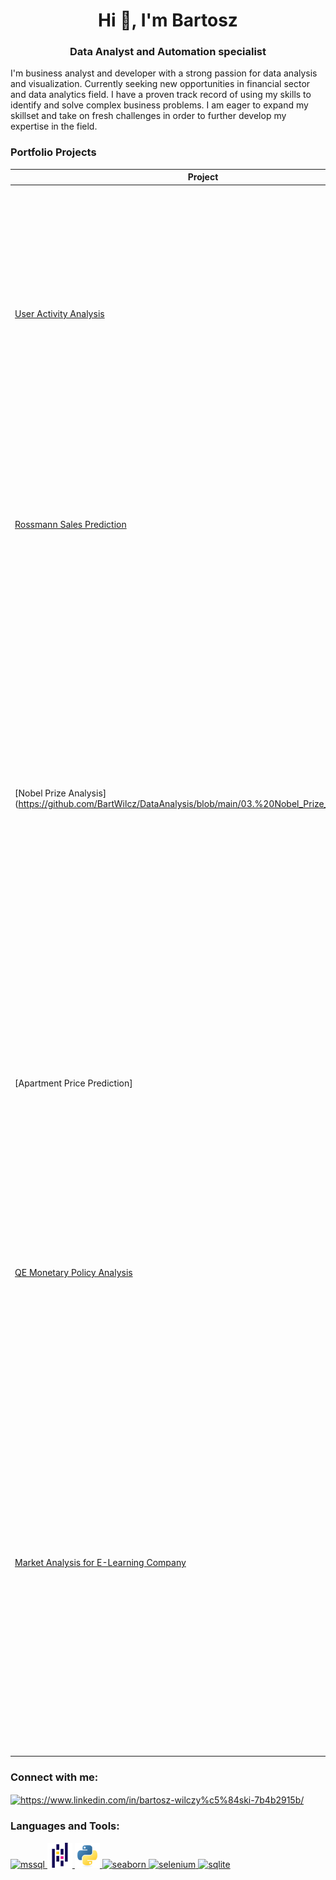 <h1 align="center">Hi 👋, 
                I'm Bartosz</h1>
<h3 align="center">Data Analyst and Automation specialist</h3>

 I'm business analyst and developer with a strong passion for data analysis  and visualization. Currently seeking new opportunities in financial sector and data analytics field. I have a proven track record of using my skills to identify and solve complex business problems. I am eager to expand my skillset and take on fresh challenges in order to further develop my expertise in the field.



<h3 align="left">Portfolio Projects</h3>

| Project | Summary |
| --- | --- |
| [User Activity Analysis](https://github.com/BartWilcz/DataAnalysis/blob/main/01.%20Users%20Activity%20Analysis.ipynb) | The primary objective is to provide Bellabeat stakeholders with valuable insights and patterns regarding the usage of their smart devices. A comprehensive user analysis will unlock the potential for informed decision-making in terms of marketing strategy and product development. |
| [Rossmann Sales Prediction](https://github.com/BartWilcz/DataAnalysis/blob/main/02.%20Rossmann_Sales_Prediction.ipynb) | The main objective of this project is to develop an optimal model to help the company accurately forecast sales. The project is based on historical sales data for 1,115 Rossmann stores.|
| [Nobel Prize Analysis] (https://github.com/BartWilcz/DataAnalysis/blob/main/03.%20Nobel_Prize_Analysis.ipynb) | This project aims to analyze the Nobel Prize data from 1901 to 2016 to uncover interesting patterns and insights. Through data visualization techniques, we will explore trends in the fields of research, demographic information about Nobel laureates, and the institutions and countries that produce the most Nobel Prize winners. This analysis will provide a glimpse into the history and evolution of scientific research and discovery over the last century. |
| [Apartment Price Prediction] | The main objective of this project is price prediction for 200 apartments in Pune city. Different regression models such as Linear, Random Forest, XGBoost, etc., have been implemented. |
| [QE Monetary Policy Analysis](https://github.com/BartWilcz/DataAnalysis/blob/main/05.%20FED%20Monetary%20Policy%20Analysis.ipynb) | The purpose of this study is to assess the effectiveness of Quantitative Easing (QE), an unconventional monetary policy tool adopted by the Bank of Japan (BoJ) and subsequently by the Federal Reserve (FED) in response to the 2008 financial crisis. |
| [Market Analysis for E-Learning Company](https://github.com/BartWilcz/DataAnalysis/blob/main/06.%20Market%20Analysis.ipynb) | This data analysis project aims to determine the optimal advertising strategy for an e-learning company specializing in programming courses. In this project, the aim is to identify the two most promising markets to invest advertising funds in, with the ultimate goal of promoting the company's products effectively and provide actionable insights to inform the company's advertising decision-making process. |

<h3 align="left">Connect with me:</h3>
<p align="left">
<a href="https://linkedin.com/in/https://www.linkedin.com/in/bartosz-wilczy%c5%84ski-7b4b2915b/" target="blank"><img align="center" src="https://raw.githubusercontent.com/rahuldkjain/github-profile-readme-generator/master/src/images/icons/Social/linked-in-alt.svg" alt="https://www.linkedin.com/in/bartosz-wilczy%c5%84ski-7b4b2915b/" height="30" width="40" /></a>
</p>

<h3 align="left">Languages and Tools:</h3>
<p align="left"> <a href="https://www.microsoft.com/en-us/sql-server" target="_blank" rel="noreferrer"> <img src="https://www.svgrepo.com/show/303229/microsoft-sql-server-logo.svg" alt="mssql" width="40" height="40"/> </a> <a href="https://pandas.pydata.org/" target="_blank" rel="noreferrer"> <img src="https://raw.githubusercontent.com/devicons/devicon/2ae2a900d2f041da66e950e4d48052658d850630/icons/pandas/pandas-original.svg" alt="pandas" width="40" height="40"/> </a> <a href="https://www.python.org" target="_blank" rel="noreferrer"> <img src="https://raw.githubusercontent.com/devicons/devicon/master/icons/python/python-original.svg" alt="python" width="40" height="40"/> </a> <a href="https://seaborn.pydata.org/" target="_blank" rel="noreferrer"> <img src="https://seaborn.pydata.org/_images/logo-mark-lightbg.svg" alt="seaborn" width="40" height="40"/> </a> <a href="https://www.selenium.dev" target="_blank" rel="noreferrer"> <img src="https://raw.githubusercontent.com/detain/svg-logos/780f25886640cef088af994181646db2f6b1a3f8/svg/selenium-logo.svg" alt="selenium" width="40" height="40"/> </a> <a href="https://www.sqlite.org/" target="_blank" rel="noreferrer"> <img src="https://www.vectorlogo.zone/logos/sqlite/sqlite-icon.svg" alt="sqlite" width="40" height="40"/> </a> </p>

